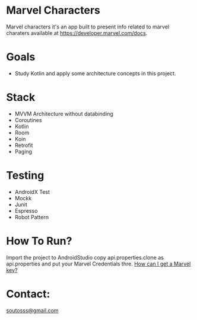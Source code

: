 # Marvel Characters
Marvel characters it's an app built to present info related to marvel charaters available at https://developer.marvel.com/docs.

# Goals
- Study Kotlin and apply some architecture concepts in this project.

# Stack
  - MVVM Architecture without databinding
  - Coroutines
  - Kotlin
  - Room
  - Koin
  - Retrofit
  - Paging
  
 # Testing
  - AndroidX Test
  - Mockk
  - Junit
  - Espresso
  - Robot Pattern

# How To Run?
Import the project to AndroidStudio
copy api.properties.clone as api.properties and put your Marvel Credentials thre.
[How can I get a Marvel key?](https://developer.marvel.com)

# Contact:
soutosss@gmail.com